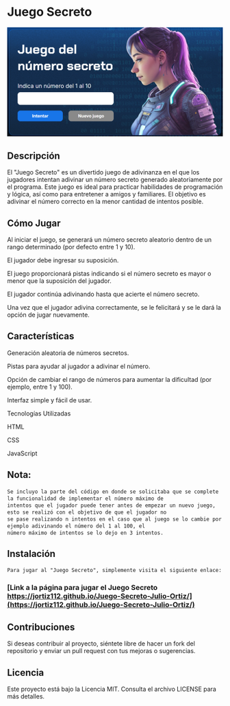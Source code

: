 Juego Secreto
=============

![img](img/juego-secreto.png)

## Descripción

El "Juego Secreto" es un divertido juego de adivinanza en el que los jugadores intentan adivinar un número secreto generado aleatoriamente por el programa. Este juego es ideal para practicar habilidades de programación y lógica, así como para entretener a amigos y familiares. El objetivo es adivinar el número correcto en la menor cantidad de intentos posible.

## Cómo Jugar

Al iniciar el juego, se generará un número secreto aleatorio dentro de un rango determinado (por defecto entre 1 y 10).

El jugador debe ingresar su suposición.

El juego proporcionará pistas indicando si el número secreto es mayor o menor que la suposición del jugador.

El jugador continúa adivinando hasta que acierte el número secreto.

Una vez que el jugador adivina correctamente, se le felicitará y se le dará la opción de jugar nuevamente.

## Características

Generación aleatoria de números secretos.

Pistas para ayudar al jugador a adivinar el número.

Opción de cambiar el rango de números para aumentar la dificultad (por ejemplo, entre 1 y 100).

Interfaz simple y fácil de usar.

Tecnologías Utilizadas

HTML

CSS

JavaScript

## Nota:

```
Se incluyo la parte del código en donde se solicitaba que se complete la funcionalidad de implementar el número máximo de 
intentos que el jugador puede tener antes de empezar un nuevo juego, esto se realizó con el objetivo de que el jugador no 
se pase realizando n intentos en el caso que al juego se lo cambie por ejemplo adivinando el número del 1 al 100, el 
número máximo de intentos se lo dejo en 3 intentos.

```

## Instalación

```
Para jugar al "Juego Secreto", simplemente visita el siguiente enlace: 

```
### [Link a la página para jugar el Juego Secreto https://jortiz112.github.io/Juego-Secreto-Julio-Ortiz/](https://jortiz112.github.io/Juego-Secreto-Julio-Ortiz/)

## Contribuciones

Si deseas contribuir al proyecto, siéntete libre de hacer un fork del repositorio y enviar un pull request con tus mejoras o sugerencias.

## Licencia

Este proyecto está bajo la Licencia MIT. Consulta el archivo LICENSE para más detalles.

